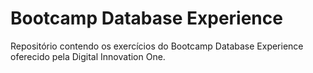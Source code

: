 # Bootcamp Database Experience

Repositório contendo os exercícios do Bootcamp Database Experience oferecido pela Digital Innovation One.
